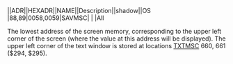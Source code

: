 ||ADR||HEXADR||NAME||Description||shadow||OS  
|88,89|$0058,$0059|SAVMSC| | |All  
  
The lowest address of the screen memory, corresponding to the upper left corner of the screen (where the value at this address will be displayed). The upper left corner of the text window is stored at locations [TXTMSC](../TXTMSC/index.md) 660, 661 ($294, $295).  
